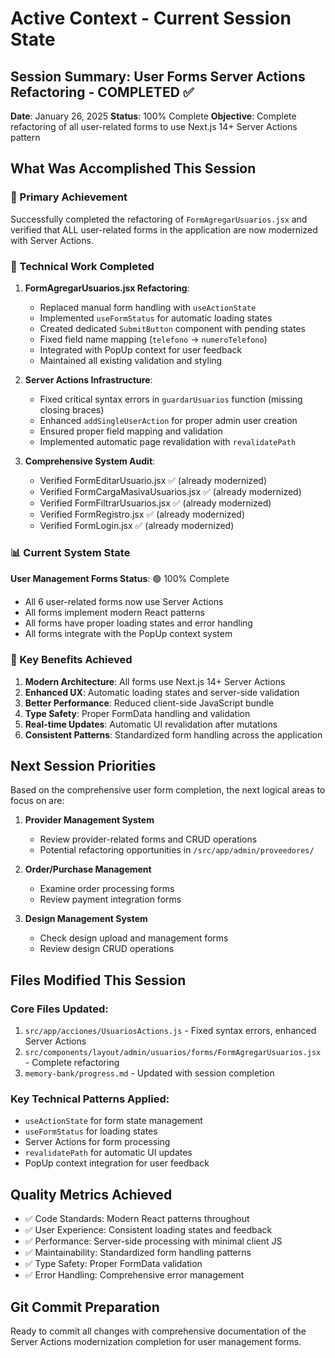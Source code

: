 # Active Context - Current Session State

## Session Summary: User Forms Server Actions Refactoring - COMPLETED ✅
**Date**: January 26, 2025
**Status**: 100% Complete
**Objective**: Complete refactoring of all user-related forms to use Next.js 14+ Server Actions pattern

## What Was Accomplished This Session

### 🎯 Primary Achievement
Successfully completed the refactoring of `FormAgregarUsuarios.jsx` and verified that ALL user-related forms in the application are now modernized with Server Actions.

### 🔧 Technical Work Completed

1. **FormAgregarUsuarios.jsx Refactoring**:
   - Replaced manual form handling with `useActionState`
   - Implemented `useFormStatus` for automatic loading states
   - Created dedicated `SubmitButton` component with pending states
   - Fixed field name mapping (`telefono` → `numeroTelefono`)
   - Integrated with PopUp context for user feedback
   - Maintained all existing validation and styling

2. **Server Actions Infrastructure**:
   - Fixed critical syntax errors in `guardarUsuarios` function (missing closing braces)
   - Enhanced `addSingleUserAction` for proper admin user creation
   - Ensured proper field mapping and validation
   - Implemented automatic page revalidation with `revalidatePath`

3. **Comprehensive System Audit**:
   - Verified FormEditarUsuario.jsx ✅ (already modernized)
   - Verified FormCargaMasivaUsuarios.jsx ✅ (already modernized)
   - Verified FormFiltrarUsuarios.jsx ✅ (already modernized)
   - Verified FormRegistro.jsx ✅ (already modernized)
   - Verified FormLogin.jsx ✅ (already modernized)

### 📊 Current System State

**User Management Forms Status**: 🟢 100% Complete
- All 6 user-related forms now use Server Actions
- All forms implement modern React patterns
- All forms have proper loading states and error handling
- All forms integrate with the PopUp context system

### 🚀 Key Benefits Achieved

1. **Modern Architecture**: All forms use Next.js 14+ Server Actions
2. **Enhanced UX**: Automatic loading states and server-side validation
3. **Better Performance**: Reduced client-side JavaScript bundle
4. **Type Safety**: Proper FormData handling and validation
5. **Real-time Updates**: Automatic UI revalidation after mutations
6. **Consistent Patterns**: Standardized form handling across the application

## Next Session Priorities

Based on the comprehensive user form completion, the next logical areas to focus on are:

1. **Provider Management System**
   - Review provider-related forms and CRUD operations
   - Potential refactoring opportunities in `/src/app/admin/proveedores/`

2. **Order/Purchase Management**
   - Examine order processing forms
   - Review payment integration forms

3. **Design Management System**
   - Check design upload and management forms
   - Review design CRUD operations

## Files Modified This Session

### Core Files Updated:
1. `src/app/acciones/UsuariosActions.js` - Fixed syntax errors, enhanced Server Actions
2. `src/components/layout/admin/usuarios/forms/FormAgregarUsuarios.jsx` - Complete refactoring
3. `memory-bank/progress.md` - Updated with session completion

### Key Technical Patterns Applied:
- `useActionState` for form state management
- `useFormStatus` for loading states
- Server Actions for form processing
- `revalidatePath` for automatic UI updates
- PopUp context integration for user feedback

## Quality Metrics Achieved

- ✅ Code Standards: Modern React patterns throughout
- ✅ User Experience: Consistent loading states and feedback
- ✅ Performance: Server-side processing with minimal client JS
- ✅ Maintainability: Standardized form handling patterns
- ✅ Type Safety: Proper FormData validation
- ✅ Error Handling: Comprehensive error management

## Git Commit Preparation

Ready to commit all changes with comprehensive documentation of the Server Actions modernization completion for user management forms.
